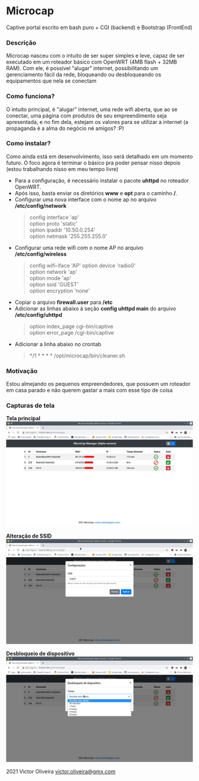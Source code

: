 # Microcap
Captive portal escrito em bash puro + CGI (backend) e Bootstrap (FrontEnd)

### Descrição
Microcap nasceu com o intuito de ser super simples e leve, capaz de ser executado em um roteador básico com OpenWRT (4MB flash + 32MB RAM).
Com ele, é possível "alugar" internet, possibilitando um gerenciamento fácil da rede, bloqueando ou desbloqueando os equipamentos que nela se conectam

### Como funciona?
O intuito principal, é "alugar" internet, uma rede wifi aberta, que ao se conectar, uma página com produtos de seu empreendimento seja apresentada, e no fim dela, estejam os valores para se utilizar a internet (a propaganda é a alma do negócio né amigos? :P)

### Como instalar?
Como ainda está em desenvolvimento, isso será detalhado em um momento futuro. O foco agora é terminar o básico pra poder pensar nisso depois (estou trabalhando 
nisso em meu tempo livre)
* Para a configuração, é necessário instalar o pacote **uhttpd** no roteador OpenWRT.
* Após isso, basta enviar os diretórios **www** e **opt** para o caminho **/**.
* Configurar uma nova interface com o nome ap no arquivo **/etc/config/network**
    > config interface 'ap'  
    > option proto 'static'  
    > option ipaddr '10.50.0.254'  
    > option netmask '255.255.255.0'  
* Configurar uma rede wifi com o nome AP no arquivo **/etc/config/wireless**
    > config wifi-iface  'AP'
    > option device 'radio0'  
    > option network 'ap'  
    > option mode 'ap'  
    > option ssid 'GUEST'  
    > option encryption 'none'  
* Copiar o arquivo **firewall.user** para **/etc**
* Adicionar as linhas abaixo à seção **config uhttpd main** do arquivo **/etc/config/uhttpd**
    > option index_page       cgi-bin/captive  
    > option error_page       /cgi-bin/captive  
* Adicionar a linha abaixo no crontab
    > */1 * * * * /opt/microcap/bin/cleaner.sh

### Motivação
Estou almejando os pequenos empreendedores, que possuem um roteador em casa parado e não querem gastar a mais com esse tipo de coisa

### Capturas de tela

**Tela principal**
![Página principal](https://raw.githubusercontent.com/victor-oliveira1/microcap/main/captura_3.jpeg)

**Alteração de SSID**
![Página principal](https://raw.githubusercontent.com/victor-oliveira1/microcap/main/captura_2.jpeg)

**Desbloqueio de dispositivo**
![Página principal](https://raw.githubusercontent.com/victor-oliveira1/microcap/main/captura_1.jpeg)

2021 Victor Oliveira <victor.oliveira@gmx.com>

